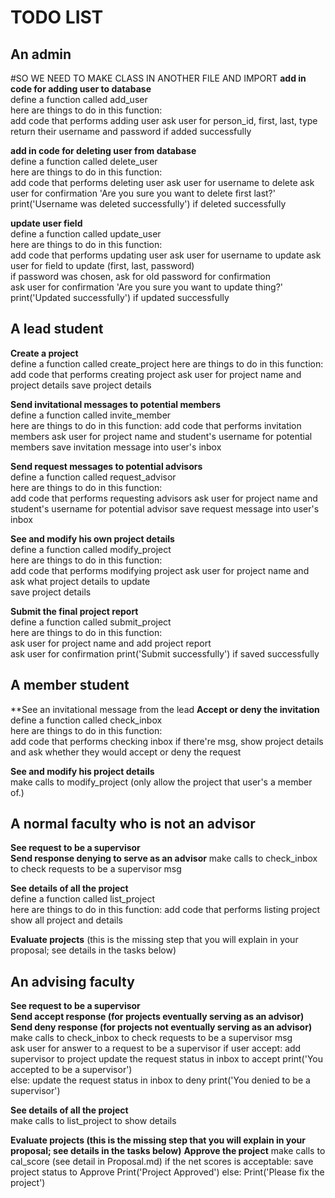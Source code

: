 # **TODO LIST**

## An admin
#SO WE NEED TO MAKE CLASS IN ANOTHER FILE AND IMPORT
**add in code for adding user to database**    
define a function called add_user  
here are things to do in this function:  
    add code that performs adding user
        ask user for person_id, first, last, type
        return their username and password if added successfully

**add in code for deleting user from database**  
define a function called delete_user  
here are things to do in this function:  
    add code that performs deleting user
        ask user for username to delete
        ask user for confirmation 'Are you sure you want to delete first last?'  
        print('Username was deleted successfully') if deleted successfully

**update user field**  
define a function called update_user  
here are things to do in this function:  
    add code that performs updating user
        ask user for username to update
        ask user for field to update (first, last, password)  
        if password was chosen, ask for old password for confirmation  
        ask user for confirmation 'Are you sure you want to update thing?'  
        print('Updated successfully') if updated successfully

## **A lead student**  

**Create a project**  
define a function called create_project 
here are things to do in this function:  
    add code that performs creating project
        ask user for project name and project details
        save project details
 
**Send invitational messages to potential members**  
define a function called invite_member   
here are things to do in this function: 
    add code that performs invitation members
        ask user for project name and student's username for potential members
        save invitation message into user's inbox  

**Send request messages to potential advisors**  
define a function called request_advisor   
here are things to do in this function:  
    add code that performs requesting advisors
        ask user for project name and student's username for potential advisor
        save request message into user's inbox  

**See and modify his own project details**  
define a function called modify_project   
here are things to do in this function:  
    add code that performs modifying project
        ask user for project name and ask what project details to update  
        save project details
  
**Submit the final project report**    
define a function called submit_project   
here are things to do in this function:  
    ask user for project name and add project report   
    ask user for confirmation
    print('Submit successfully') if saved successfully

## **A member student**  

**See an invitational message from the lead
**Accept or deny the invitation**   
define a function called check_inbox   
here are things to do in this function:  
    add code that performs checking inbox
        if there're msg, show project details and ask whether they would accept or deny the request

**See and modify his project details**  
    make calls to modify_project (only allow the project that user's a member of.)


## **A normal faculty who is not an advisor**  

**See request to be a supervisor**  
**Send response denying to serve as an advisor**
    make calls to check_inbox to check requests to be a supervisor msg 

**See details of all the project**  
define a function called list_project   
here are things to do in this function:
    add code that performs listing project
        show all project and details  

**Evaluate projects** (this is the missing step that you will explain in your proposal; see details in the tasks below)

## **An advising faculty**  

**See request to be a supervisor**  
**Send accept response (for projects eventually serving as an advisor)**  
**Send deny response (for projects not eventually serving as an advisor)**  
    make calls to check_inbox to check requests to be a supervisor msg  
    ask user for answer to a request to be a supervisor
    if user accept:
        add supervisor to project
        update the request status in inbox to accept
        print('You accepted to be a supervisor')  
    else:
        update the request status in inbox to deny
        print('You denied to be a supervisor')

**See details of all the project**  
    make calls to list_project to show details  

**Evaluate projects (this is the missing step that you will explain in your proposal; see details in the tasks below)**
**Approve the project** 
    make calls to cal_score (see detail in Proposal.md)
    if the net scores is acceptable:
        save project status to Approve
        Print('Project Approved')
    else:
        Print('Please fix the project')

